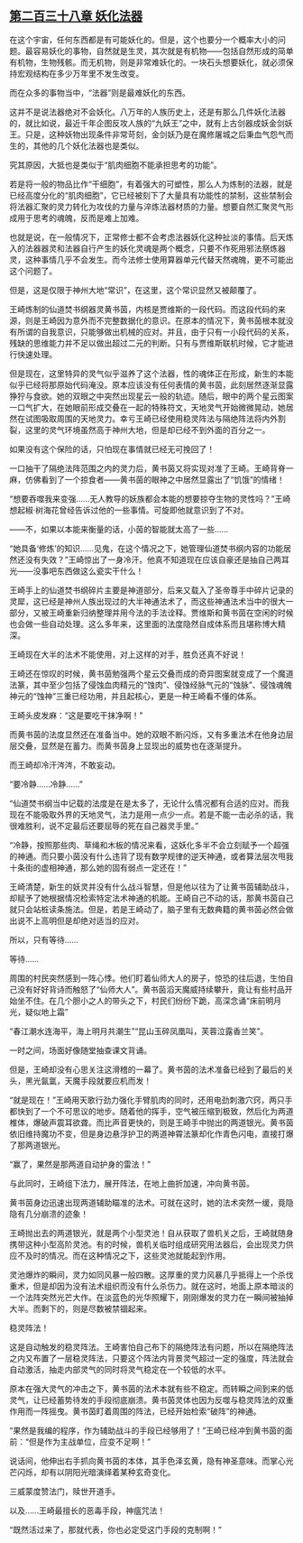 ## [第二百三十八章 妖化法器](https://www.xxbiquge.com/11_11207/9173372.html)


  在这个宇宙，任何东西都是有可能妖化的。但是，这个也要分一个概率大小的问题。最容易妖化的事物，自然就是生灵，其次就是有机物——包括自然形成的简单有机物，生物残骸。而无机物，则是非常难妖化的。一块石头想要妖化，就必须保持宏观结构在多少万年里不发生改变。

  而在众多的事物当中，“法器”则是最难妖化的东西。

  这并不是说法器绝对不会妖化。八万年的人族历史上，还是有那么几件妖化法器的，就比如说，最近千年企图反攻人族的“九妖王”之中，就有上古剑器成妖金剑妖王。只是，这种妖物出现条件非常苛刻，金剑妖乃是在魔修屠城之后秉血气怨气而生的，其他的几个妖化法器也是类似。

  究其原因，大抵也是类似于“肌肉细胞不能承担思考的功能”。

  若是将一般的物品比作“干细胞”，有着强大的可塑性，那么人为炼制的法器，就是已经高度分化的“肌肉细胞”，它已经被刻下了大量具有功能性的禁制，这些禁制会将法器汇聚的灵力转化为攻伐的力量与淬炼法器材质的力量。想要自然汇聚灵气形成用于思考的魂魄，反而是难上加难。

  也就是说，在一般情况下，正常修士都不会考虑法器妖化这种扯淡的事情。后天炼入的法器器灵和法器自行产生的妖化灵魂是两个概念，只要不作死用邪法祭炼器灵，这种事情几乎不会发生。而今法修士使用算器单元代替天然魂魄，更不可能出这个问题了。

  但是，这是仅限于神州大地“常识”，在这里，这个常识显然又被颠覆了。

  王崎炼制的仙道焚书纲器灵黄书茵，内核是贾维斯的一段代码。而这段代码的来源，则是王崎因为意外而不完整数据化的意识。在原本的情况下，黄书茵根本就没有所谓的自我意识，只能够做出机械的应对。并且，由于只有一小段代码的关系，残缺的思维能力并不足以做出超过二元的判断。只有与贾维斯联机时候，它才能进行快速处理。

  但是现在，这里特异的灵气似乎滋养了这个法器，性的魂体正在形成，新生的本能似乎已经将那原始代码淹没。原本应该没有任何表情的黄书茵，此刻居然逐渐显露狰狞与食欲。她的双眼之中突然出现星云一般的轨迹。随后，眼中的两个星云图案一口气扩大，在她眼前形成交叠在一起的特殊符文，天地灵气开始微微晃动，她居然在试图吸取周围的天地灵力。幸亏王崎已经使用稳灵阵法与隔绝阵法将内外割裂，这里的灵气环境虽然高于神州大地，但是却已经不到外面的百分之一。

  如果没有这个保险的话，只怕现在事情就已经无可挽回了！

  一口抽干了隔绝法阵范围之内的灵力后，黄书茵又将实现对准了王崎。王崎背脊一麻，仿佛看到了一个掠食者——黄书茵的眼神之中居然显露出了“饥饿”的情绪！

  “想要吞噬我来变强……无人教导的妖族都会本能的想要掠夺生物的灵性吗？”王崎想起椒·树海花曾经告诉过他的一些事情。可旋即他就意识到了不对。

  ——不，如果以本能来衡量的话，小茵的智能就太高了一些……

  “她具备‘修炼’的知识……见鬼，在这个情况之下，她管理仙道焚书纲内容的功能居然还没有失效？”王崎惊出了一身冷汗。他真不知道现在应该自豪还是抽自己两耳光——没事吧东西做这么瓷实干什么！

  王崎手上的仙道焚书纲碎片主要是神道部分，后来又载入了圣帝尊手中碎片记录的灵犀，这已经是神州人族出现过的大半神通法术了，而这些神通法术当中的很大一部分，又被王崎重新归纳整理并用今法的手法诠释。贾维斯和黄书茵在空闲的时候也会做一些自动处理。这么多年来，这里面的法度隐然自成体系而且堪称博大精深。

  王崎现在大半的法术不能使用，对上这样的对手，胜负还真不好说！

  王崎还在惊叹的时候，黄书茵勉强两个星云交叠而成的奇异图案就变成了一个魔道法篆，其中至少包括了侵蚀血肉精元的“蚀肉”、侵蚀经脉气元的“蚀脉”、侵蚀魂魄神元的“蚀神”三重已经功用，并且起核心，更是一种王崎看不懂的体系。

  王崎头皮发麻：“这是要吃干抹净啊！”

  而黄书茵的法度显然还在准备当中。她的双眼不断闪烁，又有多重法术在他身边层层交叠，显然是在蓄力。而黄书茵身上显现出的威势也在逐渐提升。

  而王崎却冷汗涔涔，不敢妄动。

  “要冷静……冷静……”

  “仙道焚书纲当中记载的法度是在是太多了，无论什么情况都有合适的应对。而我现在不能吸取外界的天地灵气，法力是用一点少一点。若是不能一击必杀的话，我很难胜利，说不定最后还要屈辱的死在自己器灵手里。”

  “冷静，按照那些肉、草绳和木板的情况来看，这妖化多半不会立刻赋予一个超强的神通。而只要小茵没有什么违背了现有数学规律的逆天神通，或者算法层次甩我十条街的虚相神通，那么她的固有弱点一定还在！”

  王崎清楚，新生的妖灵并没有什么战斗智慧，但是他以往为了让黄书茵辅助战斗，却赋予了她根据情况检索特定法术神通的机能。王崎自己不动的话，那黄书茵自己就只会站桩读条施法。但是，若是王崎动了，脑子里有无数典籍的黄书茵必然会做出说不上高明但是却绝对适当的应对。

  所以，只有等待……

  等待……

  周围的村民突然感到一阵心悸。他们盯着仙师大人的房子，惊恐的往后退，生怕自己没有好好背诗而触怒了“仙师大人”。黄书茵滔天魔威持续攀升，竟让有些村品开始坐不住。在几个胆小之人的带头之下，村民们纷纷下跪，高深念诵“床前明月光，疑似地上霜”

  “春江潮水连海平，海上明月共潮生”“昆山玉碎凤凰叫，芙蓉泣露香兰笑”。

  一时之间，场面好像随堂抽查课文背诵。

  但是，王崎却没有心思关注这滑稽的一幕了。黄书茵的法术准备已经到了最后的关头，黑光氤氲，天魔手段就要应机而发！

  “就是现在！”王崎用天歌行劲力强化手臂肌肉的同时，还用电劲刺激穴窍，两只手都快到了一个不可思议的地步。随着他的挥手，空气被压缩到极致，然后化为两道椎体，爆破声震耳欲聋。而比声音更快的，则是王崎手中抛出的两道银光。黄书茵依旧维持魔功不变，但是身边悬浮护卫的两道神霄法篆却化作青色闪电，直接打爆了那两道银光。

  “赢了，果然是那两道自动护身的雷法！”

  与此同时，王崎组下法力，展开阵法，在地上曲折加速，冲向黄书茵。

  黄书茵身边迅速出现两道辅助瞄准的法术。可就在这时，她的法术突然一缓，竟隐隐有几分崩溃的迹象！

  王崎抛出去的两道银光，就是两个小型灵池！自从获取了兽机关之后，王崎就随身携带这种小型高阶灵池。有的时候，兽机关临时组成研究用法器后，会出现灵力供应不及时的情况。而在这种情况之下，这些灵池就能起到作用。

  灵池爆炸的瞬间，灵力如同风暴一般四散。这厚重的灵力风暴几乎抵得上一个杀伐重术，但是却因为没有法术组织而没有什么杀伤力。就在这时，地面上原本暗淡的一个法阵突然光芒大作。在淡蓝色的光华照耀下，刚刚爆发的灵力在一瞬间被抽掉大半。而剩下的，则是尽数被禁锢起来。

  稳灵阵法！

  这是自动触发的稳灵阵法。王崎害怕自己布下的隔绝阵法有问题，所以在隔绝阵法之内又布置了一层稳灵阵法，只要这个阵法内背景灵气超过一定的强度，阵法就会自动激活，抽走内部灵气的同时将灵气稳定在一个较低的水平。

  原本在强大灵气的冲击之下，黄书茵的法术本就有些不稳定。而转瞬之间到来的低灵气，让已经蓄势待发的手段彻底崩溃。黄书茵灵体也因为反噬与稳灵阵法的双重作用而一阵摇曳。黄书茵盯着周围的阵法，已经开始检索“破阵”的神通。

  “果然是我编的程序，作为辅助战斗的手段已经够用了！”王崎已经冲到黄书茵的面前：“但是作为主战单位，应变不足啊！”

  说话间，他伸出右手抓向黄书茵的本体，其手色泽玄黄，隐有神圣意味。而掌心光芒闪烁，却有以阴阳光暗演绎着某种玄奇变化。

  三威蒙度赞法门，赎世开道手。

  以及……王崎最擅长的恶毒手段，神瘟咒法！

  “既然活过来了，那就代表，你也必定受这门手段的克制啊！”
